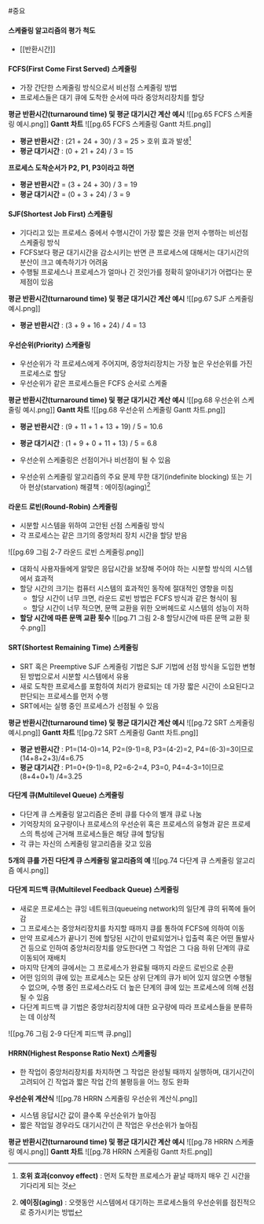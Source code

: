 #중요 
#### 스케줄링 알고리즘의 평가 척도
- [[반환시간]]

#### FCFS(First Come First Served) 스케줄링
- 가장 간단한 스케줄링 방식으로서 비선점 스케줄링 방법
- 프로세스들은 대기 큐에 도착한 순서에 따라 중앙처리장치를 할당

**평균 반환시간(turnaround time) 및 평균 대기시간 계산 예시**
![[pg.65 FCFS 스케줄링 예시.png]]
**Gantt 차트**
![[pg.65 FCFS 스케줄링 Gantt 차트.png]]
- **평균 반환시간** : (21 + 24 + 30) / 3 = 25 > 호위 효과 발생[^1]
- **평균 대기시간** : (0 + 21 + 24) / 3 = 15

**프로세스 도착순서가 P2, P1, P3이라고 하면**
- **평균 반환시간** = (3 + 24 + 30) / 3 = 19
- **평균 대기시간** = (0 + 3 + 24) / 3 = 9

#### SJF(Shortest Job First) 스케줄링
- 기다리고 있는 프로세스 중에서 수행시간이 가장 짧은 것을 먼저 수행하는 비선점 스케줄링 방식
- FCFS보다 평균 대기시간을 감소시키는 반면 큰 프로세스에 대해서는 대기시간의 분산이 크고 예측하기가 어려움
- 수행될 프로세스나 프로세스가 얼마나 긴 것인가를 정확히 알아내기가 어렵다는 문제점이 있음

**평균 반환시간(turnaround time) 및 평균 대기시간 계산 예시**
![[pg.67 SJF 스케줄링 예시.png]]
- **평균 반환시간** : (3 + 9 + 16 + 24) / 4 = 13

#### 우선순위(Priority) 스케줄링
- 우선순위가 각 프로세스에게 주어지며, 중앙처리장치는 가장 높은 우선순위를 가진 프로세스로 할당
- 우선순위가 같은 프로세스들은 FCFS 순서로 스케줄

**평균 반환시간(turnaround time) 및 평균 대기시간 계산 예시**
![[pg.68 우선순위 스케줄링 예시.png]]
**Gantt 차트**
![[pg.68 우선순위 스케줄링 Gantt 차트.png]]
- **평균 반환시간** : (9 + 11 + 1 + 13 + 19) / 5 = 10.6
- **평균 대기시간** : (1 + 9 + 0 + 11 + 13) / 5 = 6.8

- 우선순위 스케줄링은 선점이거나 비선점이 될 수 있음
- 우선순위 스케줄링 알고리즘의 주요 문제
  무한 대기(indefinite blocking) 또는 기아 현상(starvation)
  해결책 : 에이징(aging)[^2]

#### 라운드 로빈(Round-Robin) 스케줄링
- 시분할 시스템을 위하여 고안된 선점 스케줄링 방식
- 각 프로세스는 같은 크기의 중앙처리 장치 시간을 할당 받음

![[pg.69 그림 2-7 라운드 로빈 스케줄링.png]]
- 대화식 사용자들에게 알맞은 응답시간을 보장해 주어야 하는 시분할 방식의 시스템에서 효과적
- 할당 시간의 크기는 컴퓨터 시스템의 효과적인 동작에 절대적인 영향을 미침
	- 할당 시간이 너무 크면, 라운드 로빈 방법은 FCFS 방식과 같은 형식이 됨
	- 할당 시간이 너무 적으면, 문맥 교환을 위한 오버헤드로 시스템의 성능이 저하
- **할당 시간에 따른 문맥 교환 횟수**
  ![[pg.71 그림 2-8 할당시간에 따른 문맥 교환 횟수.png]]

#### SRT(Shortest Remaining Time) 스케줄링
- SRT 혹은 Preemptive SJF 스케줄링 기법은 SJF 기법에 선점 방식을 도입한 변형된 방법으로서 시분할 시스템에서 유용
- 새로 도착한 프로세스를 포함하여 처리가 완료되는 데 가장 짧은 시간이 소요된다고 판단되는 프로세스를 먼저 수행
- SRT에서는 실행 중인 프로세스가 선점될 수 있음

**평균 반환시간(turnaround time) 및 평균 대기시간 계산 예시**
![[pg.72 SRT 스케줄링 예시.png]]
**Gantt 차트**
![[pg.72 SRT 스케줄링 Gantt 차트.png]]
- **평균 반환시간** : P1=(14-0)=14, P2=(9-1)=8, P3=(4-2)=2, P4=(6-3)=3이므로 (14+8+2+3)/4=6.75
- **평균 대기시간** : P1=0+(9-1)=8, P2=6-2=4, P3=0, P4=4-3=1이므로 (8+4+0+1) /4=3.25

#### 다단계 큐(Multilevel Queue) 스케줄링
- 다단계 큐 스케줄링 알고리즘은 준비 큐를 다수의 별개 큐로 나눔
- 기억장치의 요구량이나 프로세스의 우선순위 혹은 프로세스의 유형과 같은 프로세스의 특성에 근거해 프로세스들은 해당 큐에 할당됨
- 각 큐는 자신의 스케줄링 알고리즘을 갖고 있음

**5개의 큐를 가진 다단계 큐 스케줄링 알고리즘의 예**
![[pg.74 다단계 큐 스케줄링 알고리즘 예시.png]]

#### 다단계 피드백 큐(Multilevel Feedback Queue) 스케줄링
- 새로운 프로세스는 큐잉 네트워크(queueing network)의 일단계 큐의 뒤쪽에 들어감
- 그 프로세스는 중앙처리장치를 차지할 때까지 큐를 통하여 FCFS에 의하여 이동
- 만약 프로세스가 끝나기 전에 할당된 시간이 만료되었거나 입출력 혹은 어떤 돌발사건 등으로 인하여 중앙처리장치를 양도한다면 그 작업은 그 다음 하위 단계의 큐로 이동되어 재배치
- 마지막 단계의 큐에서는 그 프로세스가 완료될 때까지 라운드 로빈으로 순환
- 어떤 임의의 큐에 있는 프로세스는 모든 상위 단계의 큐가 비어 있지 않으면 수행될 수 없으며, 수행 중인 프로세스라도 더 높은 단계의 큐에 있는 프로세스에 의해 선점될 수 있음
- 다단계 피드백 큐 기법은 중앙처리장치에 대한 요구량에 따라 프로세스들을 분류하는 데 이상적

![[pg.76 그림 2-9 다단계 피드백 큐.png]]

#### HRRN(Highest Response Ratio Next) 스케줄링
- 한 작업이 중앙처리장치를 차지하면 그 작업은 완성될 때까지 실행하며, 대기시간이 고려되어 긴 작업과 짧은 작업 간의 불평등을 어느 정도 완화

**우선순위 계산식**
![[pg.78 HRRN 스케줄링 우선순위 계산식.png]]
- 시스템 응답시간 값이 클수록 우선순위가 높아짐
- 짧은 작업일 경우라도 대기시간이 큰 작업은 우선순위가 높아짐

**평균 반환시간(turnaround time) 및 평균 대기시간 계산 예시**
![[pg.78  HRRN 스케줄링 예시.png]]
**Gantt 차트**
![[pg.78 HRRN 스케줄링 Gantt 차트.png]]



[^1]:**호위 효과(convoy effect)** : 먼저 도착한 프로세스가 끝날 때까지 매우 긴 시간을 기다리게 되는 것
[^2]: **에이징(aging)** : 오랫동안 시스템에서 대기하는 프로세스들의 우선순위를 점진적으로 증가시키는 방법